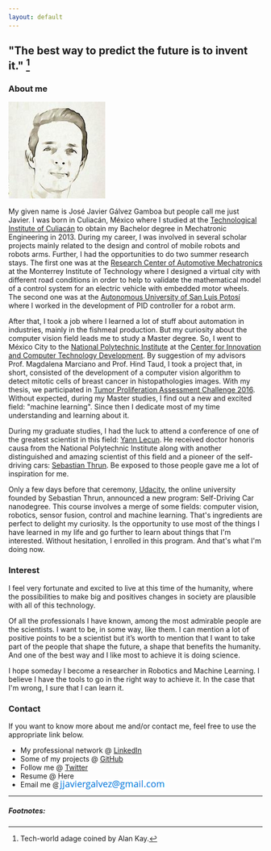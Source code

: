 ```yaml
---
layout: default
---
```

## "The best way to predict the future is to invent it." [^1] 

### About me

<img src="images/me" alt="me_image">

My given name is José Javier Gálvez Gamboa but people call me just Javier. I was born in Culiacán, México where I studied at the [Technological Institute of Culiacán](https://itculiacan.edu.mx/) to obtain my Bachelor degree in Mechatronic Engineering in 2013. During my career, I was involved in several scholar projects mainly related to the design and control of mobile robots and robots arms. Further, I had the opportunities to do two summer research stays. The first one was at the [Research Center of Automotive Mechatronics](http://cima.tol.itesm.mx/) at the Monterrey Institute of Technology where I designed a virtual city with different road conditions in order to help to validate the mathematical model of a control system for an electric vehicle with embedded motor wheels. The second one was at the [Autonomous University of San Luis Potosí](http://www.uaslp.mx/) where I worked in the development of PID controller for a robot arm.

After that, I took a job where I learned a lot of stuff about automation in industries, mainly in the fishmeal production. But my curiosity about the computer vision field leads me to study a Master degree. So, I went to México City to the [National Polytechnic Institute](http://www.ipn.mx) at the [Center for Innovation and Computer Technology Development](http://www.cidetec.ipn.mx). By suggestion of my advisors Prof. Magdalena Marciano and Prof. Hind Taud, I took a project that, in short, consisted of the development of a computer vision algorithm to detect mitotic cells of breast cancer in histopathologies images. With my thesis, we participated in [Tumor Proliferation Assessment Challenge 2016](http://tupac.tue-image.nl/node/62). Without expected, during my Master studies, I find out a new and excited field: "machine learning". Since then I dedicate most of my time understanding and learning about it.

During my graduate studies, I had the luck to attend a conference of one of the greatest scientist in this field: [Yann Lecun](http://yann.lecun.com/). He received doctor honoris causa from the National Polytechnic Institute along with another distinguished and amazing scientist of this field and a pioneer of the self-driving cars: [Sebastian Thrun](http://robots.stanford.edu/personal.html). Be exposed to those people gave me a lot of inspiration for me.

Only a few days before that ceremony, [Udacity](https://www.udacity.com/), the online university founded by Sebastian Thrun, announced a new program: Self-Driving Car nanodegree. This course involves a merge of some fields: computer vision, robotics, sensor fusion, control and machine learning. That's ingredients are perfect to delight my curiosity. Is the opportunity to use most of the things I have learned in my life and go further to learn about things that I'm interested. Without hesitation, I enrolled in this program. And that's what I'm doing now.

### Interest

I feel very fortunate and excited to live at this time of the humanity, where the possibilities to make big and positives changes in society are plausible with all of this technology.

Of all the professionals I have known, among the most admirable people are the scientists. I want to be, in some way, like them. I can mention a lot of positive points to be a scientist but it’s worth to mention that I want to take part of the people that shape the future, a shape that benefits the humanity. And one of the best way and I like most to achieve it is doing science.

I hope someday I become a researcher in Robotics and Machine Learning. I believe I have the tools to go in the right way to achieve it. In the case that I'm wrong, I sure that I can learn it.

### Contact

If you want to know more about me and/or contact me, feel free to use the appropriate link below.

* My professional network @ [LinkedIn](https://www.linkedin.com/in/josejaviergalvezgamboa/)
* Some of my projects @ [GitHub](https://github.com/javier-galvez)
* Follow me @ [Twitter](https://twitter.com/JGalboa)
* Resume @ [Here](documents/resume.pdf)
* Email me @ <img src="images/email" alt="sample image" style="display:inline;margin:-6px;"> 


<hr>

##### Footnotes:

[^1]: Tech-world adage coined by Alan Kay.






